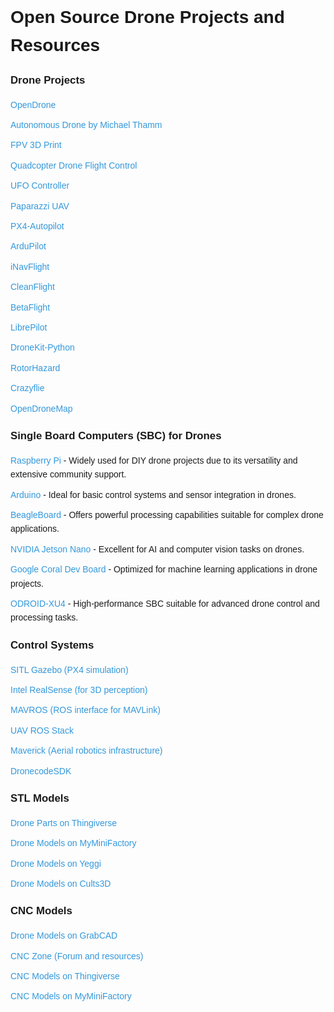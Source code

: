<!doctype html>
<html lang="en">
<head>
	<meta charset="UTF-8" />
	<meta name="viewport" content="width=device-width, initial-scale=1.0" />
	<title>Open Source Drone Projects and Resources</title>
<style>
	body {
		font-family: Arial, sans-serif;
		line-height: 1.6;
	}
	
	h1 {
		text-align: center;
	}
	
	ul {
		list-style-type: none;
		padding: 0;
	}
	
	li {
		margin-bottom: 10px;
	}
	
	a {
		text-decoration: none;
		color: #3498db;
	}
	
	a:hover {
		text-decoration: underline;
	}
	
	.category {
		font-weight: bold;
		font-size: 1.2em;
		margin-top: 20px;
	}
</style>
</head>

<body>
	<h1>Open Source Drone Projects and Resources</h1>
	<div class="category">Drone Projects</div>
	<ul>
		<li><a href="https://github.com/ljbotero/OpenDrone">OpenDrone</a></li>
		<li> <a href="https://github.com/MichaelThamm/autonomous-drone">Autonomous Drone by Michael Thamm</a> </li>
		<li><a href="https://github.com/Pancronos/FPV-3D-print">FPV 3D Print</a></li>
		<li> <a href="https://github.com/giusenso/quadcopter-drone-flight-control">Quadcopter Drone Flight Control</a> </li>
		<li> <a href="https://github.com/derickson2402/UFO-Controller">UFO Controller</a> </li>
		<li><a href="https://github.com/paparazzi/paparazzi">Paparazzi UAV</a></li>
		<li><a href="https://github.com/PX4/PX4-Autopilot">PX4-Autopilot</a></li>
		<li><a href="https://github.com/ArduPilot/ardupilot">ArduPilot</a></li>
		<li><a href="https://github.com/iNavFlight/inav">iNavFlight</a></li>
		<li><a href="https://github.com/cleanflight/cleanflight">CleanFlight</a></li>
		<li><a href="https://github.com/betaflight/betaflight">BetaFlight</a></li>
		<li><a href="https://github.com/librepilot/LibrePilot">LibrePilot</a></li>
		<li> <a href="https://github.com/dronekit/dronekit-python">DroneKit-Python</a> </li>
		<li><a href="https://github.com/RotorHazard/RotorHazard">RotorHazard</a></li>
		<li> <a href="https://github.com/bitcraze/crazyflie-firmware">Crazyflie</a> </li>
		<li><a href="https://github.com/OpenDroneMap/ODM">OpenDroneMap</a></li>
	</ul>
	<div class="category">Single Board Computers (SBC) for Drones</div>
	<ul>
		<li> <a href="https://www.raspberrypi.org/">Raspberry Pi</a> - Widely used for DIY drone projects due to its versatility and extensive community support. </li>
		<li> <a href="https://www.arduino.cc/">Arduino</a> - Ideal for basic control systems and sensor integration in drones. </li>
		<li> <a href="https://beagleboard.org/">BeagleBoard</a> - Offers powerful processing capabilities suitable for complex drone applications. </li>
		<li> <a href="https://www.nvidia.com/en-us/autonomous-machines/embedded-systems/jetson-nano/">NVIDIA Jetson Nano</a> - Excellent for AI and computer vision tasks on drones. </li>
		<li> <a href="https://coral.ai/products/dev-board/">Google Coral Dev Board</a> - Optimized for machine learning applications in drone projects. </li>
		<li> <a href="https://www.hardkernel.com/shop/odroid-xu4-special-price/">ODROID-XU4</a> - High-performance SBC suitable for advanced drone control and processing tasks. </li>
	</ul>
	<div class="category">Control Systems</div>
	<ul>
		<li> <a href="https://github.com/PX4/sitl_gazebo">SITL Gazebo (PX4 simulation)</a> </li>
		<li> <a href="https://github.com/IntelRealSense/librealsense">Intel RealSense (for 3D perception)</a> </li>
		<li> <a href="https://github.com/mavlink/mavros">MAVROS (ROS interface for MAVLink)</a> </li>
		<li><a href="https://github.com/whoenig/uav_ros_stack">UAV ROS Stack</a></li>
		<li> <a href="https://github.com/goodrobots/maverick">Maverick (Aerial robotics infrastructure)</a> </li>
		<li><a href="https://github.com/Dronecode/DronecodeSDK">DronecodeSDK</a></li>
	</ul>
	<div class="category">STL Models</div>
	<ul>
		<li> <a href="https://www.thingiverse.com/search?q=drone+parts&page=1&type=things&sort=relevant">Drone Parts on Thingiverse</a> </li>
		<li> <a href="https://www.myminifactory.com/search/?query=drone">Drone Models on MyMiniFactory</a> </li>
		<li><a href="https://www.yeggi.com/q/drone/">Drone Models on Yeggi</a></li>
		<li> <a href="https://cults3d.com/en/search?q=drone">Drone Models on Cults3D</a> </li>
	</ul>
	<div class="category">CNC Models</div>
	<ul>
		<li> <a href="https://grabcad.com/library?utf8=%E2%9C%93&time=all_time&sort=recent&query=drone">Drone Models on GrabCAD</a> </li>
		<li> <a href="https://www.cnczone.com/">CNC Zone (Forum and resources)</a> </li>
		<li> <a href="https://www.thingiverse.com/search?q=cnc&page=1&type=things&sort=relevant">CNC Models on Thingiverse</a> </li>
		<li> <a href="https://www.myminifactory.com/search/?query=cnc">CNC Models on MyMiniFactory</a> </li>
	</ul>
</body>

</html>